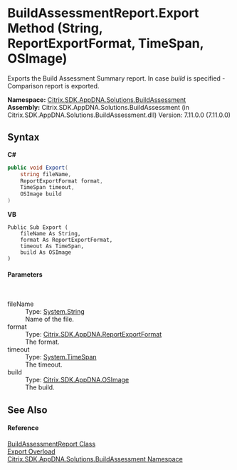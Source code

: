 # BuildAssessmentReport.Export Method (String, ReportExportFormat, TimeSpan, OSImage)
 

Exports the Build Assessment Summary report. In case *build* is specified - Comparison report is exported.

**Namespace:**&nbsp;[Citrix.SDK.AppDNA.Solutions.BuildAssessment](853bdb50-ea5c-dc0d-0be0-7254b6c38034.md)<br />**Assembly:**&nbsp;Citrix.SDK.AppDNA.Solutions.BuildAssessment (in Citrix.SDK.AppDNA.Solutions.BuildAssessment.dll) Version: 7.11.0.0 (7.11.0.0)

## Syntax

**C#**
```csharp
public void Export(
	string fileName,
	ReportExportFormat format,
	TimeSpan timeout,
	OSImage build
)
```

**VB**
```vbnet
Public Sub Export ( 
	fileName As String,
	format As ReportExportFormat,
	timeout As TimeSpan,
	build As OSImage
)
```


#### Parameters
&nbsp;<dl><dt>fileName</dt><dd>Type: <a href="http://msdn2.microsoft.com/en-us/library/s1wwdcbf" target="_blank">System.String</a><br />Name of the file.</dd><dt>format</dt><dd>Type: <a href="e3db318a-d7d0-0cc9-b54c-cb96a06a971a">Citrix.SDK.AppDNA.ReportExportFormat</a><br />The format.</dd><dt>timeout</dt><dd>Type: <a href="http://msdn2.microsoft.com/en-us/library/269ew577" target="_blank">System.TimeSpan</a><br />The timeout.</dd><dt>build</dt><dd>Type: <a href="3392740e-a7b4-99c9-3be9-08c56344708c">Citrix.SDK.AppDNA.OSImage</a><br />The build.</dd></dl>

## See Also


#### Reference
<a href="41b27730-487c-6d8b-fd68-645dab6325d8">BuildAssessmentReport Class</a><br /><a href="c651ac7b-2774-aeec-77e6-19c947c3d016">Export Overload</a><br /><a href="853bdb50-ea5c-dc0d-0be0-7254b6c38034">Citrix.SDK.AppDNA.Solutions.BuildAssessment Namespace</a><br />